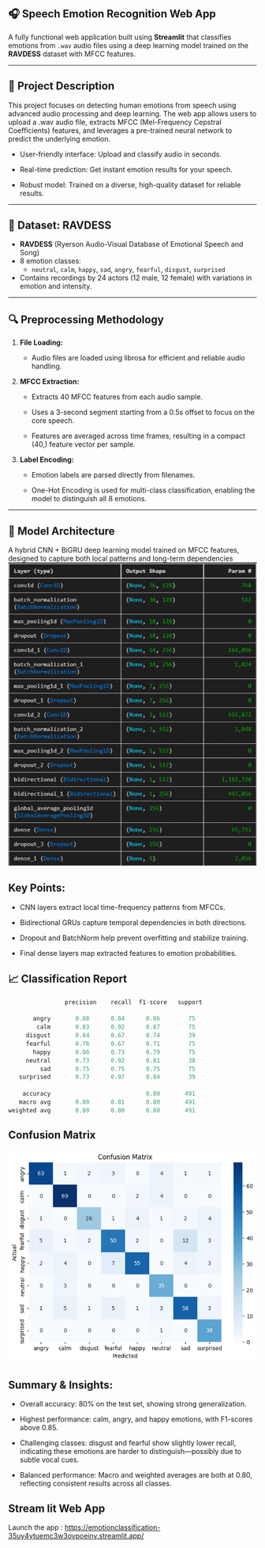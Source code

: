 ## 🎧 Speech Emotion Recognition Web App

A fully functional web application built using **Streamlit** that classifies emotions from `.wav` audio files using a deep learning model trained on the **RAVDESS** dataset with MFCC features.

---

## 📌 Project Description

This project focuses on detecting human emotions from speech using advanced audio processing and deep learning. The web app allows users to upload a .wav audio file, extracts MFCC (Mel-Frequency Cepstral Coefficients) features, and leverages a pre-trained neural network to predict the underlying emotion.

- User-friendly interface: Upload and classify audio in seconds.

- Real-time prediction: Get instant emotion results for your speech.

- Robust model: Trained on a diverse, high-quality dataset for reliable results.

---

## 🧪 Dataset: RAVDESS

- **RAVDESS** (Ryerson Audio-Visual Database of Emotional Speech and Song)  
- 8 emotion classes:  
  - `neutral`, `calm`, `happy`, `sad`, `angry`, `fearful`, `disgust`, `surprised`
- Contains recordings by 24 actors (12 male, 12 female) with variations in emotion and intensity.

---

## 🔍 Preprocessing Methodology

1. **File Loading:**

    - Audio files are loaded using librosa for efficient and reliable audio handling.

2. **MFCC Extraction:**

    - Extracts 40 MFCC features from each audio sample.

    - Uses a 3-second segment starting from a 0.5s offset to focus on the core speech.

    - Features are averaged across time frames, resulting in a compact (40,) feature vector per sample.

3. **Label Encoding:**

    - Emotion labels are parsed directly from filenames.

    - One-Hot Encoding is used for multi-class classification, enabling the model to distinguish all 8 emotions.

---

## 🧠 Model Architecture

A hybrid CNN + BiGRU deep learning model trained on MFCC features, designed to capture both local patterns and long-term dependencies 
    ![alt text](image-2.png)


## Key Points:
- CNN layers extract local time-frequency patterns from MFCCs.

- Bidirectional GRUs capture temporal dependencies in both directions.

- Dropout and BatchNorm help prevent overfitting and stabilize training.

- Final dense layers map extracted features to emotion probabilities.

## 📈 Classification Report

```python
                precision    recall  f1-score   support

       angry       0.88      0.84      0.86        75
        calm       0.83      0.92      0.87        75
     disgust       0.84      0.67      0.74        39
     fearful       0.76      0.67      0.71        75
       happy       0.86      0.73      0.79        75
     neutral       0.73      0.92      0.81        38
         sad       0.75      0.75      0.75        75
   surprised       0.73      0.97      0.84        39

    accuracy                           0.80       491
   macro avg       0.80      0.81      0.80       491
weighted avg       0.80      0.80      0.80       491

```
## Confusion Matrix
 ![alt text](image-1.png)

## Summary & Insights:
- Overall accuracy: 80% on the test set, showing strong generalization.

- Highest performance: calm, angry, and happy emotions, with F1-scores above 0.85.

- Challenging classes: disgust and fearful show slightly lower recall, indicating these emotions are harder to distinguish—possibly due to subtle vocal cues.

- Balanced performance: Macro and weighted averages are both at 0.80, reflecting consistent results across all classes.

## Stream lit Web App
Launch the app : https://emotionclassification-35uy4ytuemc3w3ovpoeiny.streamlit.app/